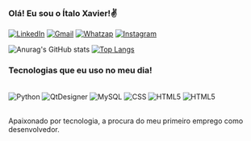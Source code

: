 
### Olá! Eu sou o Ítalo Xavier!✌️

[![LinkedIn](https://img.shields.io/badge/LinkedIn-0077B5?style=for-the-badge&logo=linkedin&logoColor=white)](https://www.linkedin.com/in/italoxavier/)
[![Gmail](https://img.shields.io/badge/Gmail-D14836?style=for-the-badge&logo=gmail&logoColor=white)](https://criarmeulink.com.br/u/1678069547)
[![Whatzap](https://img.shields.io/badge/WhatsApp-25D366?style=for-the-badge&logo=whatsapp&logoColor=white)](https://api.whatsapp.com/send?phone=5531971332110)
[![Instagram](https://img.shields.io/badge/Instagram-E4405F?style=for-the-badge&logo=instagram&logoColor=white)](https://www.instagram.com/italogax/)

![Anurag's GitHub stats](https://github-readme-stats.vercel.app/api?username=italogax&show_icons=true&theme=highcontrast)
[![Top Langs](https://github-readme-stats.vercel.app/api/top-langs/?username=italogax&layout=compact)](https://github.com/italogax)

### Tecnologias que eu uso no meu dia!

<div style="display: inline_block"><br/>
    <img aling="center" alt="Python" src="https://img.shields.io/badge/Python-14354C?style=for-the-badge&logo=python&logoColor=white" />
    <img aling="center" alt="QtDesigner" src="https://img.shields.io/badge/Qt-%23217346.svg?style=for-the-badge&logo=Qt&logoColor=white" />
    <img aling="center" alt="MySQL" src="https://img.shields.io/badge/MySQL-00000F?style=for-the-badge&logo=mysql&logoColor=white" />
    <img aling="center" alt="CSS" src="https://img.shields.io/badge/CSS-239120?&style=for-the-badge&logo=css3&logoColor=white" />
    <img aling="center" alt="HTML5" src="https://img.shields.io/badge/HTML5-E34F26?style=for-the-badge&logo=html5&logoColor=white" />
    <img aling="center" alt="HTML5" src="https://img.shields.io/badge/JavaScript-F7DF1E?style=for-the-badge&logo=javascript&logoColor=black" />
</div><br/>

Apaixonado por tecnologia, a procura do meu primeiro emprego como desenvolvedor.
